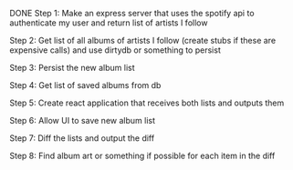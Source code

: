 DONE Step 1:
Make an express server that uses the spotify api to authenticate my user and return list of artists I follow

Step 2:
Get list of all albums of artists I follow (create stubs if these are expensive calls) and use dirtydb or something to persist 

Step 3:
Persist the new album list

Step 4:
Get list of saved albums from db

Step 5:
Create react application that receives both lists and outputs them

Step 6:
Allow UI to save new album list

Step 7:
Diff the lists and output the diff

Step 8:
Find album art or something if possible for each item in the diff
